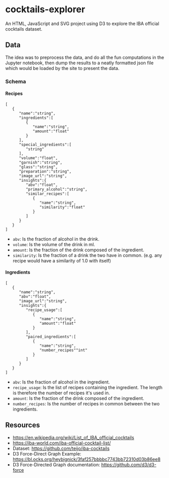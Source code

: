 # cocktails-explorer
An HTML, JavaScript and SVG project using D3 to explore the IBA official cocktails dataset.

## Data
The idea was to preprocess the data, and do all the fun computations in the Jupyter notebook, then dump the results to a neatly formatted json file which would be loaded by the site to present the data.
### Schema
#### Recipes
```
[
   {
      "name":"string",
      "ingredients":[
         {
            "name":"string",
            "amount":"float"
         }
      ],
      "special_ingredients":[
         "string"
      ],
      "volume":"float",
      "garnish":"string",
      "glass":"string",
      "preparation":"string",
      "image_url":"string",
      "insights":{
         "abv":"float",
         "primary_alcohol":"string",
         "similar_recipes":[
            {
               "name":"string",
               "similarity":"float"
            }
         ]
      }
   }
]
```

- `abv`: Is the fraction of alcohol in the drink.
- `volume`: Is the volume of the drink in ml.
- `amount`: Is the fraction of the drink composed of the ingredient.
- `similarity`: Is the fraction of a drink the two have in common. (e.g. any recipe would have a similarity of 1.0 with itself)

#### Ingredients
```
[
   {
      "name":"string",
      "abv":"float",
      "image_url":"string",
      "insights":{
         "recipe_usage":[
            {
               "name":"string",
               "amount":"float"
            }
         ],
         "paired_ingredients":[
            {
               "name":"string",
               "number_recipes""int"
            }
         ]
      }
   }
]
```

- `abv`: Is the fraction of alcohol in the ingredient.
- `recipe_usage`: Is the list of recipes containing the ingredient. The length is therefore the number of recipes it's used in.
- `amount`: Is the fraction of the drink composed of the ingredient.
- `number_recipes`: Is the number of recipes in common between the two ingredients.


## Resources
- https://en.wikipedia.org/wiki/List_of_IBA_official_cocktails
- https://iba-world.com/iba-official-cocktail-list/
- Dataset: https://github.com/teijo/iba-cocktails
- D3 Force-Direct Graph Example: https://bl.ocks.org/heybignick/3faf257bbbbc7743bb72310d03b86ee8
- D3 Force-Directed Graph documentation: https://github.com/d3/d3-force

